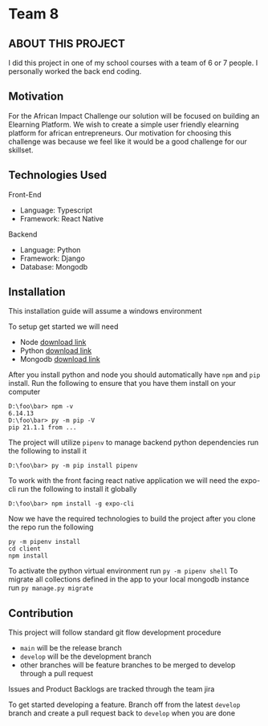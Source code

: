 # Team 8
## ABOUT THIS PROJECT
I did this project in one of my school courses with a team of 6 or 7 people. I personally worked the back end coding.
## Motivation
For the African Impact Challenge our solution will be focused on building an Elearning Platform. We wish to create a simple user friendly elearning platform for african entrepreneurs. Our motivation for choosing this challenge was because we feel like it would be a good challenge for our skillset.

## Technologies Used
Front-End 

- Language: Typescript
- Framework: React Native

Backend

- Language: Python
- Framework: Django
- Database: Mongodb

## Installation

This installation guide will assume a windows environment 

To setup get started we will need 

- Node [download link](https://nodejs.org/en/)
- Python [download link](https://www.python.org/)
- Mongodb [download link](https://docs.mongodb.com/manual/installation/)

After you install python and node you should automatically have `npm` and `pip` install. Run the following to ensure that you have them install on your computer

```
D:\foo\bar> npm -v
6.14.13
D:\foo\bar> py -m pip -V
pip 21.1.1 from ...
```

The project will utilize `pipenv` to manage backend python dependencies run the following to install it

```
D:\foo\bar> py -m pip install pipenv
```
To work with the front facing react native application we will need the expo-cli run the following to install it globally
```
D:\foo\bar> npm install -g expo-cli
```

Now we have the required technologies to build the project after you clone the repo run the following

```
py -m pipenv install
cd client
npm install
```
To activate the python virtual environment run `py -m pipenv shell`
To migrate all collections defined in the app to your local mongodb instance run `py manage.py migrate`



## Contribution

This project will follow standard git flow development procedure
- `main` will be the release branch 
- `develop` will be the development branch
- other branches will be feature branches to be merged to develop through a pull request

Issues and Product Backlogs are tracked through the team jira

To get started developing a feature. Branch off from the latest `develop` branch
and create a pull request back to `develop` when you are done

